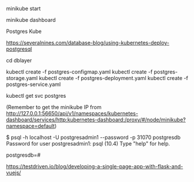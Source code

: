 minikube start

minikube dashboard

Postgres Kube

https://severalnines.com/database-blog/using-kubernetes-deploy-postgresql

cd dblayer

kubectl create -f postgres-configmap.yaml
kubectl create -f postgres-storage.yaml
kubectl create -f postgres-deployment.yaml
kubectl create -f postgres-service.yaml

kubectl get svc postgres

(Remember to get the minikube IP from http://127.0.0.1:56650/api/v1/namespaces/kubernetes-dashboard/services/http:kubernetes-dashboard:/proxy/#/node/minikube?namespace=default)

$ psql -h localhost -U postgresadmin1 --password -p 31070 postgresdb
Password for user postgresadmin1:
psql (10.4)
Type "help" for help.

postgresdb=#



https://testdriven.io/blog/developing-a-single-page-app-with-flask-and-vuejs/
